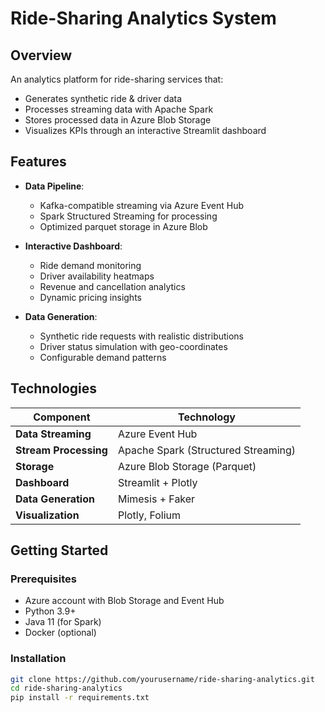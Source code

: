 # Ride-Sharing Analytics System


## Overview

An analytics platform for ride-sharing services that:
- Generates synthetic ride & driver data
- Processes streaming data with Apache Spark
- Stores processed data in Azure Blob Storage
- Visualizes KPIs through an interactive Streamlit dashboard

## Features

- **Data Pipeline**:
  - Kafka-compatible streaming via Azure Event Hub
  - Spark Structured Streaming for processing
  - Optimized parquet storage in Azure Blob

- **Interactive Dashboard**:
  - Ride demand monitoring
  - Driver availability heatmaps
  - Revenue and cancellation analytics
  - Dynamic pricing insights

- **Data Generation**:
  - Synthetic ride requests with realistic distributions
  - Driver status simulation with geo-coordinates
  - Configurable demand patterns

## Technologies

| Component               | Technology                          |
|-------------------------|-------------------------------------|
| **Data Streaming**      | Azure Event Hub                     |
| **Stream Processing**   | Apache Spark (Structured Streaming) |
| **Storage**             | Azure Blob Storage (Parquet)        |
| **Dashboard**           | Streamlit + Plotly                  |
| **Data Generation**     | Mimesis + Faker                     |
| **Visualization**       | Plotly, Folium                      |

## Getting Started

### Prerequisites
- Azure account with Blob Storage and Event Hub
- Python 3.9+
- Java 11 (for Spark)
- Docker (optional)

### Installation
```bash
git clone https://github.com/yourusername/ride-sharing-analytics.git
cd ride-sharing-analytics
pip install -r requirements.txt
